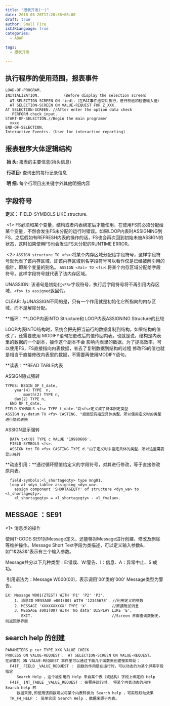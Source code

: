 ```yaml
---
title: "报表开发(一)"
date: 2018-08-26T17:20:58+08:00
draft: true
author: Small Fire
isCJKLanguage: true
categories: 
  - ABAP

tags: 
  - 报表开发

---
```


## 执行程序的使用范围，报表事件
```JS
LOAD-OF-PROGRAM.
INITIALIZATION.          （Before display the selection screen）
  AT-SELECTION SCREEN ON fiedl.（在PAI事件结束后执行，进行校验和检查输入值）
  AT SELECTION-SCREEN ON VALUE-REQUEST FOR Z_XXX.
AT SELECTION-SCREEN. //After enter the option data check
   PERFORM check_input.
START-OF-SELECTION.//Begin the main programer
  xxxx
END-OF-SELECTION.
Interactive Eventrs. (User for interactive reporting)
```
## 报表程序大体逻辑结构
​	**抬  头:** 报表的主要信息(抬头信息)

​	**行项目:** 查询出的每行记录信息

​	**明  细:** 每个行项目出关键字外其他明细内容

## 字段符号

**定义：** FIELD-SYMBOLS <FS> LIKE structure.

​    <1> FS必须和某个变量，结构或者内表绑定后才能使用，在使用FS前必须分配给某个变量，不然会发生FS未分配的运行时错误。如果LOOP内表时ASSIGNING到FS，之后假如有REFRESH内表的操作的话，FS也会再次回到初始未被ASSIGN的状态，这时如果使用FS也会发生FS未分配的RUNTIME ERROR。

​	<2> `ASSIGN structure TO <fs>`:将某个内存区域分配给字段符号，这样字段符号就代表了该内存区域，即该内存区域别名字段符号可以看作仅是已经被解引用的指针，即某个变量的别名。
  `ASSIGN <Val> TO <fs>`: 将某个内存区域分配给字段符号，这样字段符号就代表了该内存区域。

UNASSIGN: 该语句是初始化`<FS>`字段符号，执行后字段符号将不再引用内存区域，`<fs> is assigned`返回假。

CLEAR: 与UNASSIGN不同的是，只有一个作用就是初始化它所指向的内存区域，而不是解除分配。

**循环：**LOOP内表INTO Structure和 LOOP内表ASSIGNING Structure的比较

​    LOOP内表INTO结构时，系统会把先把当前行的数据复制到结构，如果结构的值改了，还需要使用
  MODIFY语句把更改后的值传回内表。也就是说，结构是内表里的数据的一个副本，操作这个副本不会
  影响内表里的数据。为了提高效率，可以使用FS，FS直接指向内表数据，省去了复制数据到结构的过程
  修改FS的值也就是相当于直接修改内表里的数据，不需要再使用MODIFY语句。

**读表：**READ TABLE内表

ASSIGN隐式强转

```JS
TYPES: BEGIN OF t_date,
​    year(4) TYPE  n,
​        month(2) TYPE n,
​    day(2) TYPE n,
  END OF t_date.
FIELD-SYMBOLS <fs> TYPE t_date."将<fs>定义成了具体限定类型
ASSIGN sy-datum TO <fs> CASTING. "后面没有指定具体类型，所以使用定义时的类型进行隐式转换
```

ASSIGN显示强转

```JS
  DATA txt(8) TYPE c VALUE '19980606'.
  FIELD-SYMBOLS <fs>.
  ASSIGN txt TO <fs> CASTING TYPE d."由于定义时未指定具体的类型，所以这里需要显示强转
```

**动态引用：**通过循环赋值给定义的字段符号，对其进行修改，等于直接修改原内表。

```JS
  field-symbols:<l_shortageqty> type mng01.
  loop at <dyn_table> assigning <dyn_wa>.
​    assign component 'SHORTAGEQTY' of structure <dyn_wa> to <l_shortageqty>.
​    <l_shortageqty> = <l_shortageqty> - <l_fvalue>.
```

## MESSAGE ：SE91
<1> 消息类的操作

​	使用T-CODE:SE91对Message定义，还能够对Message进行创建，修改及删除等维护操作。Message Short Text字段为类描述，可以定义输入参数&，如"1&2&3&"表示有三个输入参数。

​	Message共分以下几种类型：E:错误、W:警告、I：信息、A：异常中止、S:成功。

​	引用语法为：Message W000(00)，表示调用'00'类的'000' Message类型为警告。

```JS
EX: Message W001(ZTEST) WITH 'P1' 'P2' 'P3'.
	1. 消息ID MESSAGE e001(00) WITH '12345678'. //利用定义的参数
	2. MESSAGE 'XXXXXXXXXX' TYPE 'X'.          //直接附加消息
	3. MESSAGE s001(00) WITH 'No data' DISPLAY LIKE 'E'.
   	   EXIT.                                   //Screen 界面查询数据无，则返回原界面
```

## search help 的创建
```JS
PARAMETERS p_cur TYPE XXX VALUE CHECK .
PROCESS ON VALUE-REQUEST ， AT SELECTION-SCREEN ON VALUE-REQUEST。
在屏幕的 ON VALUE-REQUEST 事件里可以通过下面几个函数来创建搜索帮助：
  F4IF_ FIELD _VALUE_REQUEST ： 函数的作用是在运行时，可以动态的为某个屏幕字段指定 
     Search Help ，这个被引用的 Help 来自某个表（或结构）字段上绑定的 Help
  F4IF_ INT_TABLE _VALUE_REQUEST : 在程序运行时， 将某个内表动态的用作 Search help 的
     数据来源,即使用该函数可以将某个内表转换为 Search help ，可实现联动效果
  TR_F4_HELP ： 简单实现 Search Help ，数据来源于内表。
```





